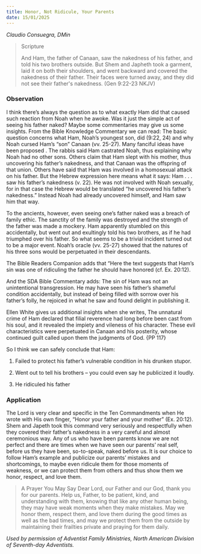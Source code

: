 ```yaml
---
title: Honor, Not Ridicule, Your Parents
date: 15/01/2025
---
```


_Claudio Consuegra, DMin_

> <p>Scripture</p>
> And Ham, the father of Canaan, saw the nakedness of his father, and told his two brothers outside. But Shem and Japheth took a garment, laid it on both their shoulders, and went backward and covered the nakedness of their father. Their faces were turned away, and they did not see their father's nakedness. (Gen 9:22-23 NKJV)

### Observation

I think there’s always the question as to what exactly Ham did that caused such reaction from Noah when he awoke. Was it just the simple act of seeing his father naked? Maybe some commentaries may give us some insights. From the Bible Knowledge Commentary we can read: The basic question concerns what Ham, Noah’s youngest son, did (9:22, 24) and why Noah cursed Ham’s “son” Canaan (vv. 25-27). Many fanciful ideas have been proposed . The rabbis said Ham castrated Noah, thus explaining why Noah had no other sons. Others claim that Ham slept with his mother, thus uncovering his father’s nakedness, and that Canaan was the offspring of that union. Others have said that Ham was involved in a homosexual attack on his father. But the Hebrew expression here means what it says: Ham . . . saw his father’s nakedness (v. 22). He was not involved with Noah sexually, for in that case the Hebrew would be translated “he uncovered his father’s nakedness.” Instead Noah had already uncovered himself, and Ham saw him that way.

To the ancients, however, even seeing one’s father naked was a breach of family ethic. The sanctity of the family was destroyed and the strength of the father was made a mockery. Ham apparently stumbled on this accidentally, but went out and exultingly told his two brothers, as if he had triumphed over his father. So what seems to be a trivial incident turned out to be a major event. Noah’s oracle (vv. 25-27) showed that the natures of his three sons would be perpetuated in their descendants.

The Bible Readers Companion adds that “Here the text suggests that Ham’s sin was one of ridiculing the father he should have honored (cf. Ex. 20:12).

And the SDA Bible Commentary adds: The sin of Ham was not an unintentional transgression. He may have seen his father’s shameful condition accidentally, but instead of being filled with sorrow over his father’s folly, he rejoiced in what he saw and found delight in publishing it.

Ellen White gives us additional insights when she writes, The unnatural crime of Ham declared that filial reverence had long before been cast from his soul, and it revealed the impiety and vileness of his character. These evil characteristics were perpetuated in Canaan and his posterity, whose continued guilt called upon them the judgments of God. {PP 117}

So I think we can safely conclude that Ham:

1. Failed to protect his father’s vulnerable condition in his drunken stupor.

2. Went out to tell his brothers – you could even say he publicized it loudly.

3. He ridiculed his father

### Application

The Lord is very clear and specific in the Ten Commandments when He wrote with His own finger, “Honor your father and your mother” (Ex. 20:12). Shem and Japeth took this command very seriously and respectfully when they covered their father’s nakedness in a very careful and almost ceremonious way. Any of us who have been parents know we are not perfect and there are times when we have seen our parents’ real self, before us they have been, so-to-speak, naked before us. It is our choice to follow Ham’s example and publicize our parents’ mistakes and shortcomings, to maybe even ridicule them for those moments of weakness, or we can protect them from others and thus show them we honor, respect, and love them.

> <callout>A Prayer You May Say</callout>
> Dear Lord, our Father and our God, thank you for our parents. Help us, Father, to be patient, kind, and understanding with them, knowing that like any other human being, they may have weak moments when they make mistakes. May we honor them, respect them, and love them during the good times as well as the bad times, and may we protect them from the outside by maintaining their frailties private and praying for them daily.

_Used by permission of Adventist Family Ministries, North American Division of Seventh-day Adventists._